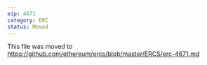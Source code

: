 ```yaml
---
eip: 4671
category: ERC
status: Moved
---
```


This file was moved to https://github.com/ethereum/ercs/blob/master/ERCS/erc-4671.md
